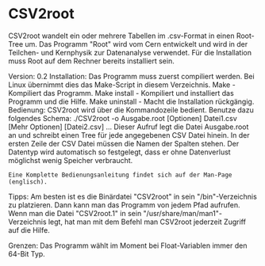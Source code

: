 CSV2root
========
CSV2root wandelt ein oder mehrere Tabellen im .csv-Format in einen Root-Tree um. Das
Programm "Root" wird vom Cern entwickelt und wird in der Teilchen- und Kernphysik zur
Datenanalyse verwendet. Für die Installation muss Root auf dem Rechner bereits
installiert sein.

Version:	0.2
Installation:	Das Programm muss zuerst compiliert werden. Bei Linux übernimmt dies das
	Make-Script in diesem Verzeichnis.
	Make - Kompiliert das Programm.
	Make install - Kompiliert und installiert das Programm und die Hilfe.
	Make uninstall - Macht die Installation rückgängig.
Bedienung:	CSV2root wird über die Kommandozeile bedient. Benutze dazu folgendes Schema:
	./CSV2root -o Ausgabe.root [Optionen] Datei1.csv [Mehr Optionen] [Datei2.csv] ...
	Dieser Aufruf legt die Datei Ausgabe.root an und schreibt einen Tree für jede
	angegebenen CSV Datei hinein. In der ersten Zeile der CSV Datei müssen die Namen
	der Spalten stehen. Der Datentyp wird automatisch so festgelegt, dass er ohne
	Datenverlust möglichst wenig Speicher verbraucht.

	Eine Komplette Bedienungsanleitung findet sich auf der Man-Page (englisch).
Tipps:	Am besten ist es die Binärdatei "CSV2root" in sein "/bin"-Verzeichnis zu
	platzieren. Dann kann man das Programm von jedem Pfad aufrufen.
	Wenn man die Datei "CSV2root.1" in sein "/usr/share/man/man1"-Verzeichnis legt,
	hat man mit dem Befehl man CSV2root jederzeit Zugriff auf die Hilfe.

Grenzen: 	Das Programm wählt im Moment bei Float-Variablen immer den 64-Bit Typ.

